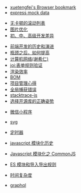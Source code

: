 - [xuetengfei's Browser bookmark](Progress/Static-hosting.md)
- [express mock data](Progress/mockData.md)
<!-- - [Javascript Proxy](Progress/javascript-Proxy.md) -->
- [无卡顿的滚动列表](Progress/make-infinite-scroll.md)
- [图片优化](Progress/Picture-optimization.md)
- [初、中、高级开发差异](Progress/junior-mid-senior.md)
<!-- - [按需加载 @babel/polyfill](Progress/babel-polyfill.md) -->
<!-- - [抽象语法树(AST)](Progress/javascript-ast.md) -->
- [前端开发的历史和演进](Progress/FE-evolution.md)
- [瓶颈之后，如何提高](Progress/about-improve.md)
- [计算机网络(谢希仁)](Progress/computer-network-book.md)
- [joi:表单规则验证](Progress/Object-Schema-Validation.md)
- [渲染效率](Progress/Rendering-efficiency.md)
- [BOM](Progress/web-BOM.md)
- [项目管理心得](Progress/Experience-of-Project-Management.md)
- [全局捕获错误](Progress/handle-error.md)
- [stacktrace-js](Progress/stacktrace-js.md)
- [选择开源库的正确姿势](Progress/Select-Open-Source-Library.md)
<!-- - [移动端解决方案](Progress/Mobile-Devices.md) -->
- [微信小程序](Progress/wechat-mini-app.md)
- [svg](Progress/svg.md)
- [定时器](Progress/timer.md)
- [javascript 模块化历史](Progress/Modularization.md)
- [Javascript 模块化之 CommonJS](Progress/CommonJS-Standard.md)
- [ES 模块和导入导出规则](Progress/es-module.md)
- [时间复杂度](Progress/Time-Complexity.md)

- [graphql](Progress/graphql.md)

<!-- - [csrf-attacks](Progress/csrf-attacks.md) -->
<!-- - [js 错误的学习方法](Progress/Wrong-Learning-JS-sMethod.md) -->
<!-- - [关于 return](Progress/use-return.md) -->
<!-- - [finally](Progress/finally.md) -->
<!-- - [proxy](React/create-react-app?id=proxy-与-前后端联调) -->
<!-- - [布尔值的真假](Progress/falsely.md) -->
<!-- 1. [A Brief History of Modularity](https://ponyfoo.com/articles/brief-history-of-modularity) -->
<!-- - [温故知新](Progress/Review.md) -->